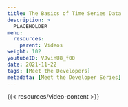 ```yaml
---
title: The Basics of Time Series Data
description: >
  PLACEHOLDER
menu:
  resources:
    parent: Videos
weight: 102
youtubeID: VJvinU8_f00
date: 2021-11-22
tags: [Meet the Developers]
metadata: [Meet the Developer Series]
---
```


{{< resources/video-content >}}
